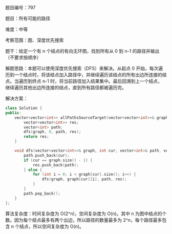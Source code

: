 题目编号：797

题目：所有可能的路径

难度：中等

考察范围：图、深度优先搜索

题干：给定一个有 n 个结点的有向无环图，找到所有从 0 到 n-1 的路径并输出（不要求按顺序）

解题思路：本题可以使用深度优先搜索（DFS）来解决。从起点 0 开始，每次遍历到一个结点时，将该结点加入路径中，并继续遍历该结点的所有出边所连接的结点。当遍历到终点 n-1 时，将当前路径加入结果集中。最后回溯到上一个结点，继续遍历其他出边所连接的结点，直到所有路径都被遍历完。

解决方案：

```cpp
class Solution {
public:
    vector<vector<int>> allPathsSourceTarget(vector<vector<int>>& graph) {
        vector<vector<int>> res;
        vector<int> path;
        dfs(graph, 0, path, res);
        return res;
    }

    void dfs(vector<vector<int>>& graph, int cur, vector<int>& path, vector<vector<int>>& res) {
        path.push_back(cur);
        if (cur == graph.size() - 1) {
            res.push_back(path);
        } else {
            for (int i = 0; i < graph[cur].size(); i++) {
                dfs(graph, graph[cur][i], path, res);
            }
        }
        path.pop_back();
    }
};
```

算法复杂度：时间复杂度为 O(2^n)，空间复杂度为 O(n)。其中 n 为图中结点的个数。因为每个结点最多有两个出边，所以路径的数量最多为 2^n，每个路径最多包含 n 个结点，所以空间复杂度为 O(n)。